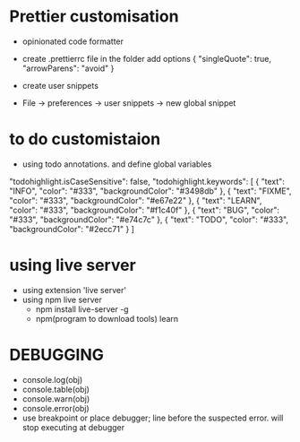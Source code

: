 # Prettier customisation

- opinionated code formatter
- create .prettierrc file in the folder
  add options
  {
  "singleQuote": true,
  "arrowParens": "avoid"
  }

- create user snippets
- File -> preferences -> user snippets -> new global snippet

# to do customistaion

- using todo annotations. and define global variables

"todohighlight.isCaseSensitive": false,
"todohighlight.keywords": [
{
"text": "INFO",
"color": "#333",
"backgroundColor": "#3498db"
},
{
"text": "FIXME",
"color": "#333",
"backgroundColor": "#e67e22"
},
{
"text": "LEARN",
"color": "#333",
"backgroundColor": "#f1c40f"
},
{
"text": "BUG",
"color": "#333",
"backgroundColor": "#e74c7c"
},
{
"text": "TODO",
"color": "#333",
"backgroundColor": "#2ecc71"
}
]

# using live server

- using extension 'live server'
- using npm live server
  - npm install live-server -g
  - npm(program to download tools) learn

# DEBUGGING

- console.log(obj)
- console.table(obj)
- console.warn(obj)
- console.error(obj)
- use breakpoint or place debugger; line before the suspected error. will stop executing at debugger

